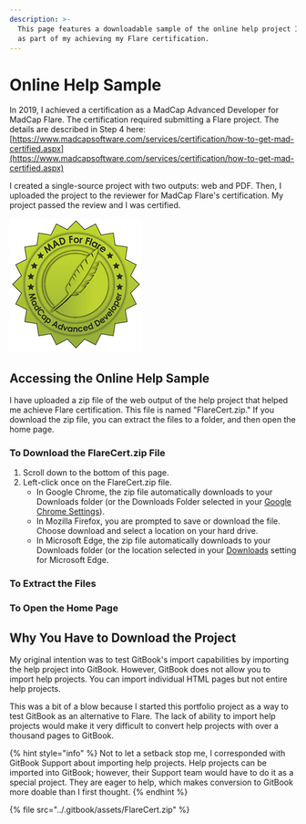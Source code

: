 ```yaml
---
description: >-
  This page features a downloadable sample of the online help project I created
  as part of my achieving my Flare certification.
---
```


# Online Help Sample

In 2019, I achieved a certification as a MadCap Advanced Developer for MadCap Flare. The certification required submitting a Flare project. The details are described in Step 4 here: [https://www.madcapsoftware.com/services/certification/how-to-get-mad-certified.aspx](https://www.madcapsoftware.com/services/certification/how-to-get-mad-certified.aspx)

I created a single-source project with two outputs: web and PDF. Then, I uploaded the project to the reviewer for MadCap Flare's certification. My project passed the review and I was certified.

![](../.gitbook/assets/certifiedMAD.PNG)

## Accessing the Online Help Sample

I have uploaded a zip file of the web output of the help project that helped me achieve Flare certification. This file is named "FlareCert.zip." If you download the zip file, you can extract the files to a folder, and then open the home page.&#x20;

### To Download the FlareCert.zip File

1. Scroll down to the bottom of this page.
2. Left-click once on the FlareCert.zip file.
   * In Google Chrome, the zip file automatically downloads to your Downloads folder (or the Downloads Folder selected in your [Google Chrome Settings](chrome://settings/downloads)).
   * In Mozilla Firefox, you are prompted to save or download the file. Choose download and select a location on your hard drive.
   * In Microsoft Edge, the zip file automatically downloads to your Downloads folder (or the location selected in your [Downloads](edge://settings/downloads) setting for Microsoft Edge.

### To Extract the Files



### To Open the Home Page



## Why You Have to Download the Project

My original intention was to test GitBook's import capabilities by importing the help project into GitBook. However, GitBook does not allow you to import help projects. You can import individual HTML pages but not entire help projects.&#x20;

This was a bit of a blow because I started this portfolio project as a way to test GitBook as an alternative to Flare. The lack of ability to import help projects would make it very difficult to convert help projects with over a thousand pages to GitBook.&#x20;

{% hint style="info" %}
Not to let a setback stop me, I corresponded with GitBook Support about importing help projects. Help projects can be imported into GitBook; however, their Support team would have to do it as a special project. They are eager to help, which makes conversion to GitBook more doable than I first thought.
{% endhint %}



{% file src="../.gitbook/assets/FlareCert.zip" %}
